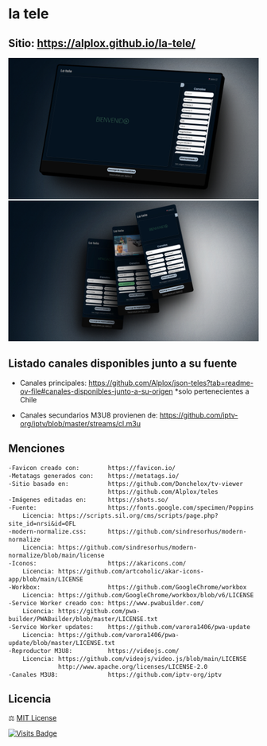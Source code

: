 # la tele

## Sitio: https://alplox.github.io/la-tele/

[![](https://raw.githubusercontent.com/Alplox/la-tele/master/assets/img/Previews/shots_la_tele_v0-10.jpg)](https://Navezjt.github.io/JCN-TV/)
[![](https://raw.githubusercontent.com/Alplox/la-tele/master/assets/img/Previews/shots_la_tele_movil_v0-10.jpg)](https://Navezjt.github.io/JCN-TV/)

## Listado canales disponibles junto a su fuente
- Canales principales: https://github.com/Alplox/json-teles?tab=readme-ov-file#canales-disponibles-junto-a-su-origen *solo pertenecientes a Chile

- Canales secundarios M3U8 provienen de: https://github.com/iptv-org/iptv/blob/master/streams/cl.m3u

## Menciones
```
-Favicon creado con:        https://favicon.io/
-Metatags generados con:    https://metatags.io/
-Sitio basado en:           https://github.com/Donchelox/tv-viewer
                            https://github.com/Alplox/teles
-Imágenes editadas en:      https://shots.so/
-Fuente:                    https://fonts.google.com/specimen/Poppins
    Licencia: https://scripts.sil.org/cms/scripts/page.php?site_id=nrsi&id=OFL
-modern-normalize.css:      https://github.com/sindresorhus/modern-normalize
    Licencia: https://github.com/sindresorhus/modern-normalize/blob/main/license
-Iconos:                    https://akaricons.com/
    Licencia: https://github.com/artcoholic/akar-icons-app/blob/main/LICENSE
-Workbox:                   https://github.com/GoogleChrome/workbox
    Licencia: https://github.com/GoogleChrome/workbox/blob/v6/LICENSE
-Service Worker creado con: https://www.pwabuilder.com/
    Licencia: https://github.com/pwa-builder/PWABuilder/blob/master/LICENSE.txt
-Service Worker updates:    https://github.com/varora1406/pwa-update
    Licencia: https://github.com/varora1406/pwa-update/blob/master/LICENSE.txt
-Reproductor M3U8:          https://videojs.com/      
    Licencia: https://github.com/videojs/video.js/blob/main/LICENSE          
              http://www.apache.org/licenses/LICENSE-2.0
-Canales M3U8:              https://github.com/iptv-org/iptv
```

## Licencia
⚖️ [MIT License](https://github.com/Alplox/la-tele/blob/main/LICENSE)

[![Visits Badge](https://badges.strrl.dev/visits/Alplox/la-tele)](https://badges.strrl.dev)
